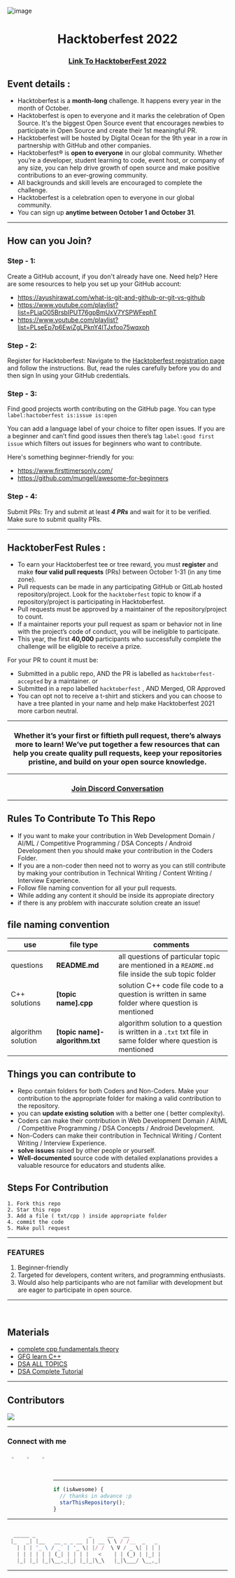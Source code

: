 ![image](https://uno-website-assets.s3.amazonaws.com/wp-content/uploads/2022/09/28094927/Uno_HackFest22_Hero_V1-1024x395.jpg)

<h1 align="center"> Hacktoberfest 2022 </h1>

<h3 align="center">
    <a href="https://hacktoberfest.com/">
        Link To HacktoberFest 2022
    </a>
</h3>

## Event details :

- Hacktoberfest is a **month-long** challenge. It happens every year in the month of October.
- Hacktoberfest is open to everyone and it marks the celebration of Open Source. It's the biggest Open Source event that encourages newbies to participate in Open Source and create their 1st meaningful PR.
- Hacktoberfest will be hosted by Digital Ocean for the 9th year in a row in partnership with GitHub and other companies.
- Hacktoberfest® is **open to everyone** in our global community. Whether you’re a developer, student learning to code, event host, or company of any size, you can help drive growth of open source and make positive contributions to an ever-growing community.
- All backgrounds and skill levels are encouraged to complete the challenge.
- Hacktoberfest is a celebration open to everyone in our global community.
- You can sign up **anytime between October 1 and October 31**.

---

## How can you Join?

### Step - 1:

Create a GitHub account, if you don't already have one. Need help? Here are some resources to help you set up your GitHub account:

- https://ayushirawat.com/what-is-git-and-github-or-git-vs-github
- https://www.youtube.com/playlist?list=PLjaO05BrsbIPUT76gpBmUxV7YSPWFephT
- https://www.youtube.com/playlist?list=PLseEp7p6EwiZgLPknY4ITJxfoo75wqxph

### Step - 2:

Register for Hacktoberfest: Navigate to the [Hacktoberfest registration page](https://hacktoberfest.com/) and follow the instructions. But, read the rules carefully before you do and then sign In using your GitHub credentials.

### Step - 3:

Find good projects worth contributing on the GitHub page. You can type `label:hactoberfest is:issue is:open`

You can add a language label of your choice to filter open issues. If you are a beginner and can’t find good issues then there’s tag `label:good first issue` which filters out issues for beginners who want to contribute.

Here's something beginner-friendly for you:

- https://www.firsttimersonly.com/
- https://github.com/mungell/awesome-for-beginners

### Step - 4:

Submit PRs: Try and submit at least **_4 PRs_** and wait for it to be verified. Make sure to submit quality PRs.

---

## HacktoberFest Rules :

- To earn your Hacktoberfest tee or tree reward, you must **register** and make **four valid pull requests** (PRs) between October 1-31 (in any time zone).
- Pull requests can be made in any participating GitHub or GitLab hosted repository/project. Look for the `hacktoberfest` topic to know if a repository/project is participating in Hacktoberfest.
- Pull requests must be approved by a maintainer of the repository/project to count.
- If a maintainer reports your pull request as spam or behavior not in line with the project’s code of conduct, you will be ineligible to participate.
- This year, the first **40,000** participants who successfully complete the challenge will be eligible to receive a prize.

For your PR to count it must be:

- Submitted in a public repo, AND the PR is labelled as `hacktoberfest-accepted` by a maintainer. or
- Submitted in a repo labelled `hacktoberfest` , AND Merged, OR Approved
- You can opt not to receive a t-shirt and stickers and you can choose to have a tree planted in your name and help make Hacktoberfest 2021 more carbon neutral.

---

<h3 align="center"> Whether it’s your first or fiftieth pull request, there’s always more to learn! We’ve put together a few resources that can help you create quality pull requests, keep your repositories pristine, and build on your open source knowledge. </h3>

---

<h3 align="center">
    <a href="https://discord.com/invite/hacktoberfest/">
       Join Discord Conversation
    </a>
</h3>

---

## Rules To Contribute To This Repo

- If you want to make your contribution in Web Development Domain / AI/ML / Competitive Programming / DSA Concepts / Android Development then you should make your contribution in the Coders Folder.
- If you are a non-coder then need not to worry as you can still contribute by making your contribution in Technical Writing / Content Writing / Interview Experience.
- Follow file naming convention for all your pull requests.
- While adding any content it should be inside its appropiate directory
- if there is any problem with inaccurate solution create an issue!

## file naming convention

| use                | file type                      | comments                                                                                                    |
| ------------------ | ------------------------------ | ----------------------------------------------------------------------------------------------------------- |
| questions          | **README.md**                  | all questions of particular topic are mentioned in a `README.md` file inside the sub topic folder           |
| C++ solutions      | **[topic name].cpp**           | solution C++ code file code to a question is written in same folder where question is mentioned             |
| algorithm solution | **[topic name]-algorithm.txt** | algorithm solution to a question is written in a `.txt` txt file in same folder where question is mentioned |

## Things you can contribute to

- Repo contain folders for both Coders and Non-Coders. Make your contribution to the appropriate folder for making a valid contribution to the repository.
- you can **update existing solution** with a better one ( better complexity).
- Coders can make their contribution in Web Development Domain / AI/ML / Competitive Programming / DSA Concepts / Android Development.
- Non-Coders can make their contribution in Technical Writing / Content Writing / Interview Experience.
- **solve issues** raised by other people or yourself.
- **Well-documented** source code with detailed explanations provides a valuable resource for educators and students alike.

## Steps For Contribution

    1. Fork this repo
    2. Star this repo
    3. Add a file ( txt/cpp ) inside appropriate folder
    4. commit the code
    5. Make pull request

---

### FEATURES

1. Beginner-friendly
2. Targeted for developers, content writers, and programming enthusiasts.
3. Would also help participants who are not familiar with development but are eager to participate in open source.

---

<br>

## Materials

- [complete cpp fundamentals theory](https://github.com/Sushreesatarupa/Description-of-dsa60/blob/main/C%2B%2B%20theory.html)
- [GFG learn C++](https://practice.geeksforgeeks.org/courses/fork-cpp)
- [DSA ALL TOPICS](https://www.geeksforgeeks.org/data-structures)
- [DSA Complete Tutorial](https://www.scaler.com/topics/data-structures/)

---

## Contributors

<a href="https://github.com/SR-Sunny-Raj/Hacktoberfest2022-Coders_and_Non-Coders/graphs/contributors">
  <img src="https://contrib.rocks/image?repo=SR-Sunny-Raj/Hacktoberfest2022-Coders_and_Non-Coders" />
</a>

---

### Connect with me

<p>
<a href="https://linkedin.com/in/sunnyraj2424">
  <img align="left" alt="Sunny's LinkdeIn" width="3%" style="margin:10px" src="https://cdn.jsdelivr.net/npm/simple-icons@v3/icons/linkedin.svg" />
</a>  
    
<a href="https://instagram.com/___sunny___raj___">
  <img align="left" alt="Sunny's Instagram" width="3%" style="margin:10px" src="https://cdn.jsdelivr.net/npm/simple-icons@v3/icons/instagram.svg" />
</a>
    
<a href="https://twitter.com/@sunnyrajsunny3">
  <img align="left" alt="Sunny's Twitter" width="3%"  style="margin:10px" src="https://cdn.jsdelivr.net/npm/simple-icons@v3/icons/twitter.svg" />
</a>&ensp;&ensp;&ensp;
</p>
<br>

---

```javascript
if (isAwesome) {
  // thanks in advance :p
  starThisRepository();
}
```

---

```javascript

  _____ _                 _     __   __
 |_   _| |__   __ _ _ __ | | __ \ \ / /__  _   _
   | | | '_ \ / _` | '_ \| |/ /  \ V / _ \| | | |
   | | | | | | (_| | | | |   <    | | (_) | |_| |
   |_| |_| |_|\__,_|_| |_|_|\_\   |_|\___/ \__,_|


```

---
